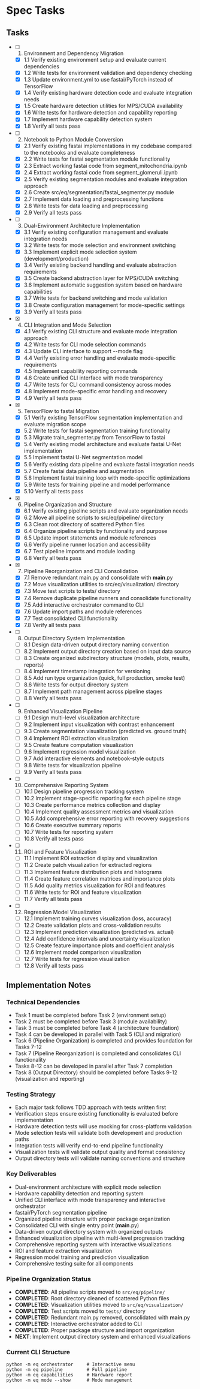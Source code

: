 # Spec Tasks

## Tasks

- [ ] 1. Environment and Dependency Migration
  - [x] 1.1 Verify existing environment setup and evaluate current dependencies
  - [x] 1.2 Write tests for environment validation and dependency checking
  - [x] 1.3 Update environment.yml to use fastai/PyTorch instead of TensorFlow
  - [x] 1.4 Verify existing hardware detection code and evaluate integration needs
  - [x] 1.5 Create hardware detection utilities for MPS/CUDA availability
  - [x] 1.6 Write tests for hardware detection and capability reporting
  - [x] 1.7 Implement hardware capability detection system
  - [x] 1.8 Verify all tests pass

- [ ] 2. Notebook to Python Module Conversion
  - [x] 2.1 Verify existing fastai implementations in my codebase compared to the notebooks and evaluate completeness
  - [x] 2.2 Write tests for fastai segmentation module functionality
  - [x] 2.3 Extract working fastai code from segment_mitochondria.ipynb
  - [x] 2.4 Extract working fastai code from segment_glomeruli.ipynb
  - [x] 2.5 Verify existing segmentation modules and evaluate integration approach
  - [x] 2.6 Create src/eq/segmentation/fastai_segmenter.py module
  - [x] 2.7 Implement data loading and preprocessing functions
  - [x] 2.8 Write tests for data loading and preprocessing
  - [x] 2.9 Verify all tests pass

- [ ] 3. Dual-Environment Architecture Implementation
  - [x] 3.1 Verify existing configuration management and evaluate integration needs
  - [x] 3.2 Write tests for mode selection and environment switching
  - [x] 3.3 Implement explicit mode selection system (development/production)
  - [x] 3.4 Verify existing backend handling and evaluate abstraction requirements
  - [x] 3.5 Create backend abstraction layer for MPS/CUDA switching
  - [x] 3.6 Implement automatic suggestion system based on hardware capabilities
  - [x] 3.7 Write tests for backend switching and mode validation
  - [x] 3.8 Create configuration management for mode-specific settings
  - [x] 3.9 Verify all tests pass

- [x] 4. CLI Integration and Mode Selection
  - [x] 4.1 Verify existing CLI structure and evaluate mode integration approach
  - [x] 4.2 Write tests for CLI mode selection commands
  - [x] 4.3 Update CLI interface to support --mode flag
  - [x] 4.4 Verify existing error handling and evaluate mode-specific requirements
  - [x] 4.5 Implement capability reporting commands
  - [x] 4.6 Create unified CLI interface with mode transparency
  - [x] 4.7 Write tests for CLI command consistency across modes
  - [x] 4.8 Implement mode-specific error handling and recovery
  - [x] 4.9 Verify all tests pass

- [x] 5. TensorFlow to fastai Migration
  - [x] 5.1 Verify existing TensorFlow segmentation implementation and evaluate migration scope
  - [x] 5.2 Write tests for fastai segmentation training functionality
  - [x] 5.3 Migrate train_segmenter.py from TensorFlow to fastai
  - [x] 5.4 Verify existing model architecture and evaluate fastai U-Net implementation
  - [x] 5.5 Implement fastai U-Net segmentation model
  - [x] 5.6 Verify existing data pipeline and evaluate fastai integration needs
  - [x] 5.7 Create fastai data pipeline and augmentation
  - [x] 5.8 Implement fastai training loop with mode-specific optimizations
  - [x] 5.9 Write tests for training pipeline and model performance
  - [x] 5.10 Verify all tests pass

- [x] 6. Pipeline Organization and Structure
  - [x] 6.1 Verify existing pipeline scripts and evaluate organization needs
  - [x] 6.2 Move all pipeline scripts to src/eq/pipeline/ directory
  - [x] 6.3 Clean root directory of scattered Python files
  - [x] 6.4 Organize pipeline scripts by functionality and purpose
  - [x] 6.5 Update import statements and module references
  - [x] 6.6 Verify pipeline runner location and accessibility
  - [x] 6.7 Test pipeline imports and module loading
  - [x] 6.8 Verify all tests pass

- [x] 7. Pipeline Reorganization and CLI Consolidation
  - [x] 7.1 Remove redundant main.py and consolidate with __main__.py
  - [x] 7.2 Move visualization utilities to src/eq/visualization/ directory
  - [x] 7.3 Move test scripts to tests/ directory
  - [x] 7.4 Remove duplicate pipeline runners and consolidate functionality
  - [x] 7.5 Add interactive orchestrator command to CLI
  - [x] 7.6 Update import paths and module references
  - [x] 7.7 Test consolidated CLI functionality
  - [x] 7.8 Verify all tests pass

- [ ] 8. Output Directory System Implementation
  - [ ] 8.1 Design data-driven output directory naming convention
  - [ ] 8.2 Implement output directory creation based on input data source
  - [ ] 8.3 Create organized subdirectory structure (models, plots, results, reports)
  - [ ] 8.4 Implement timestamp integration for versioning
  - [ ] 8.5 Add run type organization (quick, full production, smoke test)
  - [ ] 8.6 Write tests for output directory system
  - [ ] 8.7 Implement path management across pipeline stages
  - [ ] 8.8 Verify all tests pass

- [ ] 9. Enhanced Visualization Pipeline
  - [ ] 9.1 Design multi-level visualization architecture
  - [ ] 9.2 Implement input visualization with contrast enhancement
  - [ ] 9.3 Create segmentation visualization (predicted vs. ground truth)
  - [ ] 9.4 Implement ROI extraction visualization
  - [ ] 9.5 Create feature computation visualization
  - [ ] 9.6 Implement regression model visualization
  - [ ] 9.7 Add interactive elements and notebook-style outputs
  - [ ] 9.8 Write tests for visualization pipeline
  - [ ] 9.9 Verify all tests pass

- [ ] 10. Comprehensive Reporting System
  - [ ] 10.1 Design pipeline progression tracking system
  - [ ] 10.2 Implement stage-specific reporting for each pipeline stage
  - [ ] 10.3 Create performance metrics collection and display
  - [ ] 10.4 Implement quality assessment metrics and visualization
  - [ ] 10.5 Add comprehensive error reporting with recovery suggestions
  - [ ] 10.6 Create executive summary reports
  - [ ] 10.7 Write tests for reporting system
  - [ ] 10.8 Verify all tests pass

- [ ] 11. ROI and Feature Visualization
  - [ ] 11.1 Implement ROI extraction display and visualization
  - [ ] 11.2 Create patch visualization for extracted regions
  - [ ] 11.3 Implement feature distribution plots and histograms
  - [ ] 11.4 Create feature correlation matrices and importance plots
  - [ ] 11.5 Add quality metrics visualization for ROI and features
  - [ ] 11.6 Write tests for ROI and feature visualization
  - [ ] 11.7 Verify all tests pass

- [ ] 12. Regression Model Visualization
  - [ ] 12.1 Implement training curves visualization (loss, accuracy)
  - [ ] 12.2 Create validation plots and cross-validation results
  - [ ] 12.3 Implement prediction visualization (predicted vs. actual)
  - [ ] 12.4 Add confidence intervals and uncertainty visualization
  - [ ] 12.5 Create feature importance plots and coefficient analysis
  - [ ] 12.6 Implement model comparison visualization
  - [ ] 12.7 Write tests for regression visualization
  - [ ] 12.8 Verify all tests pass

## Implementation Notes

### Technical Dependencies
- Task 1 must be completed before Task 2 (environment setup)
- Task 2 must be completed before Task 3 (module availability)
- Task 3 must be completed before Task 4 (architecture foundation)
- Task 4 can be developed in parallel with Task 5 (CLI and migration)
- Task 6 (Pipeline Organization) is completed and provides foundation for Tasks 7-12
- Task 7 (Pipeline Reorganization) is completed and consolidates CLI functionality
- Tasks 8-12 can be developed in parallel after Task 7 completion
- Task 8 (Output Directory) should be completed before Tasks 9-12 (visualization and reporting)

### Testing Strategy
- Each major task follows TDD approach with tests written first
- Verification steps ensure existing functionality is evaluated before implementation
- Hardware detection tests will use mocking for cross-platform validation
- Mode selection tests will validate both development and production paths
- Integration tests will verify end-to-end pipeline functionality
- Visualization tests will validate output quality and format consistency
- Output directory tests will validate naming conventions and structure

### Key Deliverables
- Dual-environment architecture with explicit mode selection
- Hardware capability detection and reporting system
- Unified CLI interface with mode transparency and interactive orchestrator
- fastai/PyTorch segmentation pipeline
- Organized pipeline structure with proper package organization
- Consolidated CLI with single entry point (__main__.py)
- Data-driven output directory system with organized outputs
- Enhanced visualization pipeline with multi-level progression tracking
- Comprehensive reporting system with interactive visualizations
- ROI and feature extraction visualization
- Regression model training and prediction visualization
- Comprehensive testing suite for all components

### Pipeline Organization Status
- **COMPLETED**: All pipeline scripts moved to `src/eq/pipeline/`
- **COMPLETED**: Root directory cleaned of scattered Python files
- **COMPLETED**: Visualization utilities moved to `src/eq/visualization/`
- **COMPLETED**: Test scripts moved to `tests/` directory
- **COMPLETED**: Redundant main.py removed, consolidated with __main__.py
- **COMPLETED**: Interactive orchestrator added to CLI
- **COMPLETED**: Proper package structure and import organization
- **NEXT**: Implement output directory system and enhanced visualizations

### Current CLI Structure
```
python -m eq orchestrator     # Interactive menu
python -m eq pipeline         # Full pipeline
python -m eq capabilities     # Hardware report
python -m eq mode --show      # Mode management
```
